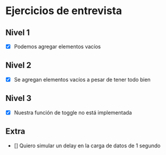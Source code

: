 # Ejercicios de entrevista

## Nivel 1
- [x] Podemos agregar elementos vacíos

## Nivel 2
- [x] Se agregan elementos vacíos a pesar de tener todo bien

## Nivel 3
- [x] Nuestra función de toggle no está implementada

## Extra
- [] Quiero simular un delay en la carga de datos de 1 segundo
